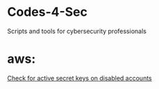 # Codes-4-Sec
Scripts and tools for cybersecurity professionals


# aws:
[Check for active secret keys on disabled accounts](https://github.com/Lucas-L-Alcantara/Codes-4-Sec/blob/master/aws_disabled_user_with_active_keys.sh)
